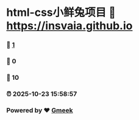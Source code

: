 # html-css小鲜兔项目 :link: https://insvaia.github.io 
### :page_facing_up: [1](https://insvaia.github.io/tag.html) 
### :speech_balloon: 0 
### :hibiscus: 10 
### :alarm_clock: 2025-10-23 15:58:57 
### Powered by :heart: [Gmeek](https://github.com/Meekdai/Gmeek)

